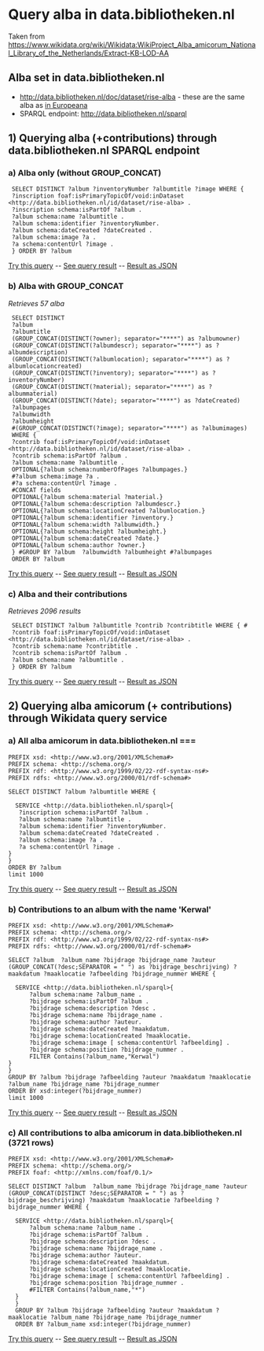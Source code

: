 # Query alba in data.bibliotheken.nl
Taken from https://www.wikidata.org/wiki/Wikidata:WikiProject_Alba_amicorum_National_Library_of_the_Netherlands/Extract-KB-LOD-AA

## Alba set in data.bibliotheken.nl
* http://data.bibliotheken.nl/doc/dataset/rise-alba - these are the same alba as [in Europeana](https://www.europeana.eu/en/search?query=europeana_collectionName%3A%2816_RoL_KB_AlbaAmicorum%29)
* SPARQL endpoint: http://data.bibliotheken.nl/sparql

## 1) Querying alba (+contributions) through data.bibliotheken.nl SPARQL endpoint
### a) Alba only (without GROUP_CONCAT)
```
 SELECT DISTINCT ?album ?inventoryNumber ?albumtitle ?image WHERE {
 ?inscription foaf:isPrimaryTopicOf/void:inDataset <http://data.bibliotheken.nl/id/dataset/rise-alba> .
 ?inscription schema:isPartOf ?album .
 ?album schema:name ?albumtitle .
 ?album schema:identifier ?inventoryNumber. 
 ?album schema:dateCreated ?dateCreated .
 ?album schema:image ?a .
 ?a schema:contentUrl ?image .
 } ORDER BY ?album
```
[Try this query](http://data.bibliotheken.nl/sparql?qtxt=SELECT+DISTINCT+%3Falbum+%3FinventoryNumber+%3Falbumtitle+%3Fimage+WHERE+{%0D%0A+%3Finscription+foaf%3AisPrimaryTopicOf%2Fvoid%3AinDataset+%3Chttp%3A%2F%2Fdata.bibliotheken.nl%2Fid%2Fdataset%2Frise-alba%3E+.%0D%0A+%3Finscription+schema%3AisPartOf+%3Falbum+.%0D%0A+%3Falbum+schema%3Aname+%3Falbumtitle+.%0D%0A+%3Falbum+schema%3Aidentifier+%3FinventoryNumber.+%0D%0A+%3Falbum+schema%3AdateCreated+%3FdateCreated+.%0D%0A+%3Falbum+schema%3Aimage+%3Fa+.%0D%0A+%3Fa+schema%3AcontentUrl+%3Fimage+.%0D%0A+}+ORDER+BY+%3Falbum&format=application%2Fsparql-results%2Bjson&timeout=0&debug=on&run=+Run+Query+) -- [See query result](http://data.bibliotheken.nl/sparql?default-graph-uri=&query=SELECT+DISTINCT+%3Falbum+%3FinventoryNumber+%3Falbumtitle+%3Fimage+WHERE+%7B%0D%0A+++%3Finscription+foaf%3AisPrimaryTopicOf%2Fvoid%3AinDataset+%3Chttp%3A%2F%2Fdata.bibliotheken.nl%2Fid%2Fdataset%2Frise-alba%3E+.%0D%0A+++%3Finscription+schema%3AisPartOf+%3Falbum+.%0D%0A+++%3Falbum+schema%3Aname+%3Falbumtitle+.%0D%0A+++%3Falbum+schema%3Aidentifier+%3FinventoryNumber.+%0D%0A+++%3Falbum+schema%3AdateCreated+%3FdateCreated+.%0D%0A+++%3Falbum+schema%3Aimage+%3Fa+.%0D%0A+++%3Fa+schema%3AcontentUrl+%3Fimage+.%0D%0A+++%7D+ORDER+BY+%3Falbum+%0D%0A&format=text%2Fhtml&timeout=0&debug=on&run=+Run+Query+) -- [Result as JSON](http://data.bibliotheken.nl/sparql?default-graph-uri=&query=+SELECT+DISTINCT+%3Falbum+%3FinventoryNumber+%3Falbumtitle+%3Fimage+WHERE+%7B%0D%0A+%3Finscription+foaf%3AisPrimaryTopicOf%2Fvoid%3AinDataset+%3Chttp%3A%2F%2Fdata.bibliotheken.nl%2Fid%2Fdataset%2Frise-alba%3E+.%0D%0A+%3Finscription+schema%3AisPartOf+%3Falbum+.%0D%0A+%3Falbum+schema%3Aname+%3Falbumtitle+.%0D%0A+%3Falbum+schema%3Aidentifier+%3FinventoryNumber.+%0D%0A+%3Falbum+schema%3AdateCreated+%3FdateCreated+.%0D%0A+%3Falbum+schema%3Aimage+%3Fa+.%0D%0A+%3Fa+schema%3AcontentUrl+%3Fimage+.%0D%0A+%7D+ORDER+BY+%3Falbum&format=application%2Fsparql-results%2Bjson&timeout=0&debug=on&run=+Run+Query+)

### b) Alba with GROUP_CONCAT
_Retrieves 57 alba_
```
 SELECT DISTINCT 
 ?album
 ?albumtitle
 (GROUP_CONCAT(DISTINCT(?owner); separator="****") as ?albumowner)
 (GROUP_CONCAT(DISTINCT(?albumdescr); separator="****") as ?albumdescription)
 (GROUP_CONCAT(DISTINCT(?albumlocation); separator="****") as ?albumlocationcreated)
 (GROUP_CONCAT(DISTINCT(?inventory); separator="****") as ?inventoryNumber)
 (GROUP_CONCAT(DISTINCT(?material); separator="****") as ?albummaterial)
 (GROUP_CONCAT(DISTINCT(?date); separator="****") as ?dateCreated)
 ?albumpages 
 ?albumwidth
 ?albumheight
 #(GROUP_CONCAT(DISTINCT(?image); separator="****") as ?albumimages)
 WHERE {
 ?contrib foaf:isPrimaryTopicOf/void:inDataset <http://data.bibliotheken.nl/id/dataset/rise-alba> .
 ?contrib schema:isPartOf ?album .
 ?album schema:name ?albumtitle .
 OPTIONAL{?album schema:numberOfPages ?albumpages.}
 #?album schema:image ?a .
 #?a schema:contentUrl ?image .
 #CONCAT fields
 OPTIONAL{?album schema:material ?material.} 
 OPTIONAL{?album schema:description ?albumdescr.}
 OPTIONAL{?album schema:locationCreated ?albumlocation.}
 OPTIONAL{?album schema:identifier ?inventory.} 
 OPTIONAL{?album schema:width ?albumwidth.}
 OPTIONAL{?album schema:height ?albumheight.}
 OPTIONAL{?album schema:dateCreated ?date.}
 OPTIONAL{?album schema:author ?owner.} 
 } #GROUP BY ?album  ?albumwidth ?albumheight #?albumpages
 ORDER BY ?album
```
[Try this query]() -- [See query result]() -- [Result as JSON]()

### c) Alba and their contributions
_Retrieves 2096 results_
```
 SELECT DISTINCT ?album ?albumtitle ?contrib ?contribtitle WHERE { #
 ?contrib foaf:isPrimaryTopicOf/void:inDataset <http://data.bibliotheken.nl/id/dataset/rise-alba> .
 ?contrib schema:name ?contribtitle .
 ?contrib schema:isPartOf ?album .
 ?album schema:name ?albumtitle .
 } ORDER BY ?album
```
[Try this query]() -- [See query result]() -- [Result as JSON]()

## 2) Querying alba amicorum (+ contributions) through Wikidata query service
### a) All alba amicorum in data.bibliotheken.nl ===
```
PREFIX xsd: <http://www.w3.org/2001/XMLSchema#>
PREFIX schema: <http://schema.org/>
PREFIX rdf: <http://www.w3.org/1999/02/22-rdf-syntax-ns#>
PREFIX rdfs: <http://www.w3.org/2000/01/rdf-schema#>

SELECT DISTINCT ?album ?albumtitle WHERE {
  
  SERVICE <http://data.bibliotheken.nl/sparql>{
   ?inscription schema:isPartOf ?album .
   ?album schema:name ?albumtitle .
   ?album schema:identifier ?inventoryNumber. 
   ?album schema:dateCreated ?dateCreated .
   ?album schema:image ?a .
   ?a schema:contentUrl ?image .
}
}
ORDER BY ?album
limit 1000
```
[Try this query]() -- [See query result]() -- [Result as JSON]()

### b) Contributions to an album with the name 'Kerwal' 
```
PREFIX xsd: <http://www.w3.org/2001/XMLSchema#>
PREFIX schema: <http://schema.org/>
PREFIX rdf: <http://www.w3.org/1999/02/22-rdf-syntax-ns#>
PREFIX rdfs: <http://www.w3.org/2000/01/rdf-schema#>

SELECT ?album  ?album_name ?bijdrage ?bijdrage_name ?auteur (GROUP_CONCAT(?desc;SEPARATOR = " ") as ?bijdrage_beschrijving) ?maakdatum ?maaklocatie ?afbeelding ?bijdrage_nummer WHERE {
  
  SERVICE <http://data.bibliotheken.nl/sparql>{
      ?album schema:name ?album_name .
      ?bijdrage schema:isPartOf ?album .
      ?bijdrage schema:description ?desc .
      ?bijdrage schema:name ?bijdrage_name .
      ?bijdrage schema:author ?auteur.
      ?bijdrage schema:dateCreated ?maakdatum.
      ?bijdrage schema:locationCreated ?maaklocatie.
      ?bijdrage schema:image [ schema:contentUrl ?afbeelding] .
      ?bijdrage schema:position ?bijdrage_nummer .
      FILTER Contains(?album_name,"Kerwal")
}
}
GROUP BY ?album ?bijdrage ?afbeelding ?auteur ?maakdatum ?maaklocatie ?album_name ?bijdrage_name ?bijdrage_nummer
ORDER BY xsd:integer(?bijdrage_nummer)
limit 1000
```
[Try this query]() -- [See query result]() -- [Result as JSON]()

### c) All contributions to alba amicorum in data.bibliotheken.nl (3721 rows)
```
PREFIX xsd: <http://www.w3.org/2001/XMLSchema#>
PREFIX schema: <http://schema.org/>
PREFIX foaf: <http://xmlns.com/foaf/0.1/>

SELECT DISTINCT ?album  ?album_name ?bijdrage ?bijdrage_name ?auteur (GROUP_CONCAT(DISTINCT ?desc;SEPARATOR = " ") as ?bijdrage_beschrijving) ?maakdatum ?maaklocatie ?afbeelding ?bijdrage_nummer WHERE {
  
  SERVICE <http://data.bibliotheken.nl/sparql>{
      ?album schema:name ?album_name .
      ?bijdrage schema:isPartOf ?album .
      ?bijdrage schema:description ?desc .
      ?bijdrage schema:name ?bijdrage_name .
      ?bijdrage schema:author ?auteur.
      ?bijdrage schema:dateCreated ?maakdatum.
      ?bijdrage schema:locationCreated ?maaklocatie.
      ?bijdrage schema:image [ schema:contentUrl ?afbeelding] .
      ?bijdrage schema:position ?bijdrage_nummer .
      #FILTER Contains(?album_name,"*")
  }
  } 
  GROUP BY ?album ?bijdrage ?afbeelding ?auteur ?maakdatum ?maaklocatie ?album_name ?bijdrage_name ?bijdrage_nummer
  ORDER BY ?album_name xsd:integer(?bijdrage_nummer)
```
[Try this query]() -- [See query result]() -- [Result as JSON]()
